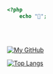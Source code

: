 ```php
<?php
    echo "🐘";
```

<br>
<br>

[![My GitHub](https://github-readme-stats.vercel.app/api?username=slowlyo)]()

[![Top Langs](https://github-readme-stats.vercel.app/api/top-langs/?username=slowlyo&layout=compact)]()
